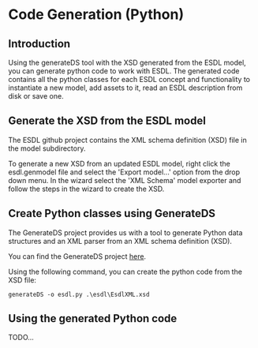 # Code Generation \(Python\)

## Introduction

Using the generateDS tool with the XSD generated from the ESDL model, you can generate python code to work with ESDL. The generated code contains all the python classes for each ESDL concept and functionality to instantiate a new model, add assets to it, read an ESDL description from disk or save one.

## Generate the XSD from the ESDL model

The ESDL github project contains the XML schema definition \(XSD\) file in the model subdirectory. 

To generate a new XSD from an updated ESDL model, right click the esdl.genmodel file and select the 'Export model...' option from the drop down menu. In the wizard select the 'XML Schema' model exporter and follow the steps in the wizard to create the XSD.

## Create Python classes using GenerateDS

The GenerateDS project provides us with a tool to generate Python data structures and an XML parser from an XML schema definition \(XSD\).

You can find the GenerateDS project [here](https://pypi.org/project/generateDS/).

Using the following command, you can create the python code from the XSD file:

```text
generateDS -o esdl.py .\esdl\EsdlXML.xsd
```

## Using the generated Python code

TODO...

